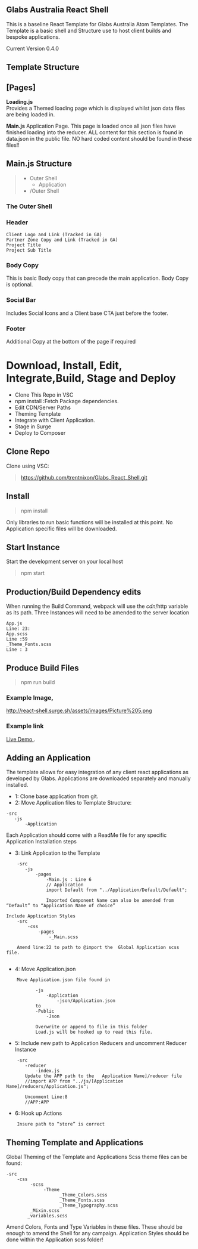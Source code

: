 ## Glabs Australia React Shell

This is a baseline React Template for Glabs Australia Atom Templates.
The Template is a basic shell and Structure use to host client builds and bespoke applications.

Current Version 0.4.0

## Template Structure

## [Pages]
**Loading.js**  
Provides a Themed loading page which is displayed whilst json data files are being loaded in.


**Main.js**
Application Page. 
This page is loaded once all json files have finished loading into the reducer.
ALL content for this section is found in data.json in the public file. NO hard coded content should be found in these files!!

## Main.js Structure
> - Outer Shell
>    - Application
> - /Outer Shell

### The Outer Shell

### Header
```
Client Logo and Link (Tracked in GA)
Partner Zone Copy and Link (Tracked in GA)
Project Title
Project Sub Title
```

### Body Copy
This is basic Body copy that can precede the main application. Body Copy is optional.

### Social Bar
Includes Social Icons and a Client base CTA just before the footer.

### Footer
Additional Copy at the bottom of the page if required




# Download, Install, Edit, Integrate,Build, Stage and  Deploy

- Clone This Repo in VSC
- npm install :Fetch Package dependencies.
- Edit CDN/Server Paths
- Theming Template
- Integrate with Client Application.
- Stage in Surge
- Deploy to Composer

## Clone Repo

Clone using VSC:
> https://github.com/trentnixon/Glabs_React_Shell.git

## Install
> npm install

Only libraries to run basic functions will be installed at this point. No Application specific files will be downloaded.


## Start Instance

Start the development server on your local host

> npm start


## Production/Build Dependency edits

When running the Build Command, webpack will use the $cdn/$http variable as its path. Three Instances will need to be amended to the server location
```
App.js
Line: 23:
App.scss
Line :59
_Theme_Fonts.scss
Line : 3
```
## Produce Build Files
> npm run build

### Example Image,
http://react-shell.surge.sh/assets/images/Picture%205.png
### Example link
[Live Demo ](http://react-shell.surge.sh/).



## Adding an Application

The template allows for easy integration of any client react applications as developed by Glabs. Applications are downloaded separately and manually installed.
- 1: Clone base application from git.
- 2: Move Application files to Template Structure:
```
-src
   -js
       -Application
```
Each Application should come with a ReadMe file for any specific Application Installation steps

- 3: Link Application to the Template
```
    -src
       -js
           -pages
               -Main.js : Line 6
               // Application
               import Default from "../Application/Default/Default";
  
               Imported Component Name can also be amended from “Default” to “Application Name of choice”

Include Application Styles
    -src
        -css
            -pages
                -_Main.scss

    Amend line:22 to path to @import the  Global Application scss file.
    
```
- 4: Move Application.json
```
    Move Application.json file found in
          
           -js
               -Application
                   -json/Application.json
           to
           -Public
               -Json

           Overwrite or append to file in this folder
           Load.js will be hooked up to read this file.
```

- 5: Include new path to Application Reducers and uncomment Reducer Instance

```
    -src
       -reducer
           -index.js
       Update the APP path to the   Application Name]/reducer file
       //import APP from "../js/[Application Name]/reducers/Application.js";
  
       Uncomment Line:8
       //APP:APP
```

- 6: Hook up Actions

```
    Insure path to “store” is correct
```


## Theming Template and Applications
Global Theming of the Template and Applications
Scss theme files can be found:
```
-src
    -css
         -scss
              -Theme
                    _Theme_Colors.scss
                    _Theme_Fonts.scss
                    _Theme_Typography.scss
         _Mixin.scss
        _variables.scss
```

Amend Colors, Fonts and Type Variables in these files. These should be enough to amend the Shell for any campaign.
Application Styles should be done within the Application scss folder!